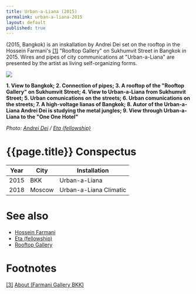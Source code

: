 ```yaml
---
title: Urban-a-Liana (2015)
permalink: urban-a-liana-2015
layout: default
published: true
---
```


(2015, Bangkok) is an inskallation by Andrei Dei set on the rooftop in the Hossein Farmani's <span id="a1">[\[1\]](#f1)</span> "Rooftop Gallery" on Sukhumvit Street in Bangkok in 2015. Wires and pipes of city communications at "Urban-a-Liana" are presented by the artist as living self-organizing forms.

![](/encyclopedia/images/{{page.permalink}}.jpg)

**1. View to Bangkok; 2. Connection of pipes; 3. A rooftop of the "Rooftop Gallery" on Sukhumvit Street; 4. View to Urban-a-Liana from Sukhumvit Street; 5. Urban comunications on the streets; 6. Urban comunications on the streets; 7. A high-voltage lianas of Bangkok; 8. Autor of the Urban-a-Liana Andrei Dei is studying the metal jungles; 9. View through Urban-a-Liana to the "One One Hotel"**

*Photo: [Andrei Dei](deinichenko-andrei) / [Eta (fellowship)](eta-fellowship)*

# {{page.title}} Conspectus

|Year|City|Installation|
|-|-|-|
|2015|BKK|Urban-a-Liana|
|2018|Moscow|Urban-a-Liana Climatic|



# See also

+ [Hossein Farmani](farmani-hossein)
+ [Eta (fellowship)](eta-fellowship)
+ [Rooftop Gallery](rooftop-gallery)


# Footnotes

[[3]](#a3) <span id="f3"></span> [About (Farmani Gallery BKK)](http://www.farmanigallery.com/about.html)

